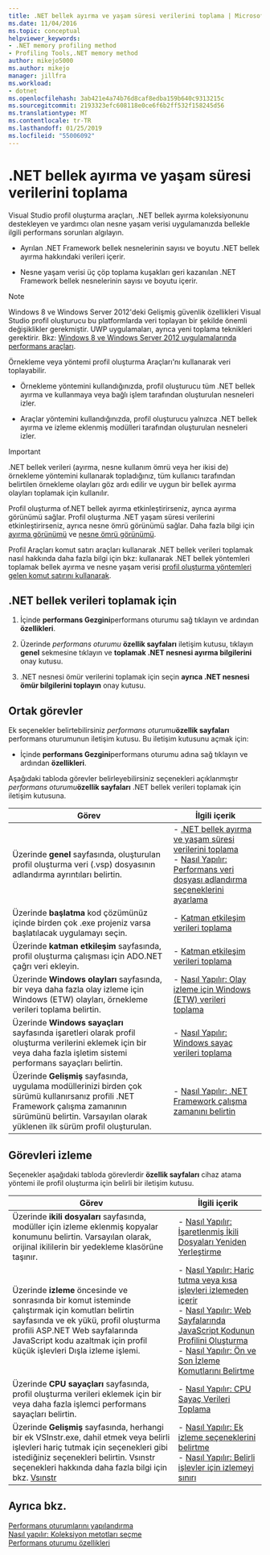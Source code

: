 ```yaml
---
title: .NET bellek ayırma ve yaşam süresi verilerini toplama | Microsoft Docs
ms.date: 11/04/2016
ms.topic: conceptual
helpviewer_keywords:
- .NET memory profiling method
- Profiling Tools,.NET memory method
author: mikejo5000
ms.author: mikejo
manager: jillfra
ms.workload:
- dotnet
ms.openlocfilehash: 3ab421e4a74b76d8caf8edba159b640c9313215c
ms.sourcegitcommit: 2193323efc608118e0ce6f6b2ff532f158245d56
ms.translationtype: MT
ms.contentlocale: tr-TR
ms.lasthandoff: 01/25/2019
ms.locfileid: "55006092"
---
```

# <a name="collect-net-memory-allocation-and-lifetime-data"></a>.NET bellek ayırma ve yaşam süresi verilerini toplama

Visual Studio profil oluşturma araçları, .NET bellek ayırma koleksiyonunu destekleyen ve yardımcı olan nesne yaşam verisi uygulamanızda bellekle ilgili performans sorunları algılayın.

- Ayrılan .NET Framework bellek nesnelerinin sayısı ve boyutu .NET bellek ayırma hakkındaki verileri içerir.

- Nesne yaşam verisi üç çöp toplama kuşakları geri kazanılan .NET Framework bellek nesnelerinin sayısı ve boyutu içerir.

> [!NOTE]
> Windows 8 ve Windows Server 2012'deki Gelişmiş güvenlik özellikleri Visual Studio profil oluşturucu bu platformlarda veri toplayan bir şekilde önemli değişiklikler gerekmiştir. UWP uygulamaları, ayrıca yeni toplama teknikleri gerektirir. Bkz: [Windows 8 ve Windows Server 2012 uygulamalarında performans araçları](../profiling/performance-tools-on-windows-8-and-windows-server-2012-applications.md).

Örnekleme veya yöntemi profil oluşturma Araçları'nı kullanarak veri toplayabilir.

- Örnekleme yöntemini kullandığınızda, profil oluşturucu tüm .NET bellek ayırma ve kullanmaya veya bağlı işlem tarafından oluşturulan nesneleri izler.

- Araçlar yöntemini kullandığınızda, profil oluşturucu yalnızca .NET bellek ayırma ve izleme eklenmiş modülleri tarafından oluşturulan nesneleri izler.

> [!IMPORTANT]
> .NET bellek verileri (ayırma, nesne kullanım ömrü veya her ikisi de) örnekleme yöntemini kullanarak topladığınız, tüm kullanıcı tarafından belirtilen örnekleme olayları göz ardı edilir ve uygun bir bellek ayırma olayları toplamak için kullanılır.

Profil oluşturma of.NET bellek ayırma etkinleştirirseniz, ayrıca ayırma görünümü sağlar. Profil oluşturma .NET yaşam süresi verilerini etkinleştirirseniz, ayrıca nesne ömrü görünümü sağlar. Daha fazla bilgi için [ayırma görünümü](../profiling/dotnet-memory-allocations-view.md) ve [nesne ömrü görünümü](../profiling/object-lifetime-view.md).

Profil Araçları komut satırı araçları kullanarak .NET bellek verileri toplamak nasıl hakkında daha fazla bilgi için bkz: kullanarak .NET bellek yöntemleri toplamak bellek ayırma ve nesne yaşam verisi [profil oluşturma yöntemleri gelen komut satırını kullanarak](../profiling/using-profiling-methods-to-collect-performance-data-from-the-command-line.md).

## <a name="to-collect-net-memory-data"></a>.NET bellek verileri toplamak için

1. İçinde **performans Gezgini**performans oturumu sağ tıklayın ve ardından **özellikleri**.

2. Üzerinde *performans oturumu* **özellik sayfaları** iletişim kutusu, tıklayın **genel** sekmesine tıklayın ve **toplamak .NET nesnesi ayırma bilgilerini** onay kutusu.

3. .NET nesnesi ömür verilerini toplamak için seçin **ayrıca .NET nesnesi ömür bilgilerini toplayın** onay kutusu.

## <a name="common-tasks"></a>Ortak görevler

Ek seçenekler belirtebilirsiniz _performans oturumu_**özellik sayfaları** performans oturumunun iletişim kutusu. Bu iletişim kutusunu açmak için:

- İçinde **performans Gezgini**performans oturumu adına sağ tıklayın ve ardından **özellikleri**.

Aşağıdaki tabloda görevler belirleyebilirsiniz seçenekleri açıklanmıştır _performans oturumu_**özellik sayfaları** .NET bellek verileri toplamak için iletişim kutusuna.

|Görev|İlgili içerik|
|----------|---------------------|
|Üzerinde **genel** sayfasında, oluşturulan profil oluşturma veri (.vsp) dosyasının adlandırma ayrıntıları belirtin.|- [.NET bellek ayırma ve yaşam süresi verilerini toplama](../profiling/collecting-dotnet-memory-allocation-and-lifetime-data.md)<br />- [Nasıl Yapılır: Performans veri dosyası adlandırma seçeneklerini ayarlama](../profiling/how-to-set-performance-data-file-name-options.md)|
|Üzerinde **başlatma** kod çözümünüz içinde birden çok .exe projeniz varsa başlatılacak uygulamayı seçin.|- [Katman etkileşim verileri toplama](../profiling/collecting-tier-interaction-data.md)|
|Üzerinde **katman etkileşim** sayfasında, profil oluşturma çalışması için ADO.NET çağrı veri ekleyin.|- [Katman etkileşim verileri toplama](../profiling/collecting-tier-interaction-data.md)|
|Üzerinde **Windows olayları** sayfasında, bir veya daha fazla olay izleme için Windows (ETW) olayları, örnekleme verileri toplama belirtin.|- [Nasıl Yapılır: Olay izleme için Windows (ETW) verileri toplama](../profiling/how-to-collect-event-tracing-for-windows-etw-data.md)|
|Üzerinde **Windows sayaçları** sayfasında işaretleri olarak profil oluşturma verilerini eklemek için bir veya daha fazla işletim sistemi performans sayaçları belirtin.|- [Nasıl Yapılır: Windows sayaç verileri toplama](../profiling/how-to-collect-windows-counter-data.md)|
|Üzerinde **Gelişmiş** sayfasında, uygulama modüllerinizi birden çok sürümü kullanırsanız profili .NET Framework çalışma zamanının sürümünü belirtin. Varsayılan olarak yüklenen ilk sürüm profil oluşturulan.|- [Nasıl Yapılır: .NET Framework çalışma zamanını belirtin](../profiling/how-to-specify-the-dotnet-framework-runtime.md)|

## <a name="instrumentation-tasks"></a>Görevleri izleme

Seçenekler aşağıdaki tabloda görevlerdir **özellik sayfaları** cihaz atama yöntemi ile profil oluşturma için belirli bir iletişim kutusu.

|Görev|İlgili içerik|
|----------|---------------------|
|Üzerinde **ikili dosyaları** sayfasında, modüller için izleme eklenmiş kopyalar konumunu belirtin. Varsayılan olarak, orijinal ikililerin bir yedekleme klasörüne taşınır.|- [Nasıl Yapılır: İşaretlenmiş İkili Dosyaları Yeniden Yerleştirme](../profiling/how-to-relocate-instrumented-binaries.md)|
|Üzerinde **izleme** öncesinde ve sonrasında bir komut isteminde çalıştırmak için komutları belirtin sayfasında ve ek yükü, profil oluşturma profili ASP.NET Web sayfalarında JavaScript kodu azaltmak için profil küçük işlevleri Dışla izleme işlemi.|- [Nasıl Yapılır: Hariç tutma veya kısa işlevleri izlemeden içerir](../profiling/how-to-exclude-or-include-short-functions-from-instrumentation.md)<br />- [Nasıl Yapılır: Web Sayfalarında JavaScript Kodunun Profilini Oluşturma](../profiling/how-to-profile-javascript-code-in-web-pages.md)<br />- [Nasıl Yapılır: Ön ve Son İzleme Komutlarını Belirtme](../profiling/how-to-specify-pre-and-post-instrument-commands.md)|
|Üzerinde **CPU sayaçları** sayfasında, profil oluşturma verileri eklemek için bir veya daha fazla işlemci performans sayaçları belirtin.|- [Nasıl Yapılır: CPU Sayaç Verileri Toplama](../profiling/how-to-collect-cpu-counter-data.md)|
|Üzerinde **Gelişmiş** sayfasında, herhangi bir ek VSInstr.exe, dahil etmek veya belirli işlevleri hariç tutmak için seçenekleri gibi istediğiniz seçenekleri belirtin. Vsınstr seçenekleri hakkında daha fazla bilgi için bkz. [Vsınstr](../profiling/vsinstr.md)|- [Nasıl Yapılır: Ek izleme seçeneklerini belirtme](../profiling/how-to-specify-additional-instrumentation-options.md)<br />- [Nasıl Yapılır: Belirli işlevler için izlemeyi sınırı](../profiling/how-to-limit-instrumentation-to-specific-functions.md)|

## <a name="see-also"></a>Ayrıca bkz.

[Performans oturumlarını yapılandırma](../profiling/configuring-performance-sessions.md)  
[Nasıl yapılır: Koleksiyon metotları seçme](../profiling/how-to-choose-collection-methods.md)  
[Performans oturumu özellikleri](../profiling/performance-session-properties.md)
